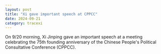 ```yaml
---
layout: post
title: "Xi gave important speech at CPPCC"
date: 2024-09-21
category: tracexi
---
```


On 9/20 morning, Xi Jinping gave an important speech at a meeting celebrating the 75th founding anniversary of the Chinese People's Political Consultative Conference (CPPCC).
